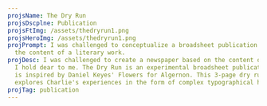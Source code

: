 ```yaml
---
projsName: The Dry Run
projsDscplne: Publication
projsFtImg: /assets/thedryrun1.png
projsHeroImg: /assets/thedryrun1.png
projPrompt: I was challenged to conceptualize a broadsheet publication based on
  the content of a literary work.
projDesc: I was challenged to create a newspaper based on the content of a story
  I hold dear to me. The Dry Run is an experimental broadsheet publication that
  is inspired by Daniel Keyes' Flowers for Algernon. This 3-page dry run
  explores Charlie's experiences in the form of complex typographical hierarchy.
projTag: publication
---
```

